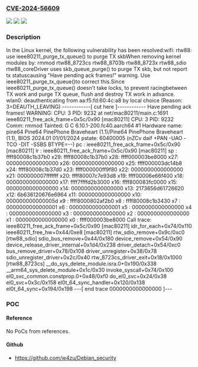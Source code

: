 ### [CVE-2024-56609](https://cve.mitre.org/cgi-bin/cvename.cgi?name=CVE-2024-56609)
![](https://img.shields.io/static/v1?label=Product&message=Linux&color=blue)
![](https://img.shields.io/static/v1?label=Version&message=e3037485c68ec1a299ff41160d8fedbd4abc29b9%3C%204e8ce3978d704cb28678355d294e10a008b6230a%20&color=brighgreen)
![](https://img.shields.io/static/v1?label=Vulnerability&message=n%2Fa&color=brighgreen)

### Description

In the Linux kernel, the following vulnerability has been resolved:wifi: rtw88: use ieee80211_purge_tx_queue() to purge TX skbWhen removing kernel modules by:   rmmod rtw88_8723cs rtw88_8703b rtw88_8723x rtw88_sdio rtw88_coreDriver uses skb_queue_purge() to purge TX skb, but not report tx statuscausing "Have pending ack frames!" warning. Use ieee80211_purge_tx_queue()to correct this.Since ieee80211_purge_tx_queue() doesn't take locks, to prevent racingbetween TX work and purge TX queue, flush and destroy TX work in advance.   wlan0: deauthenticating from aa:f5:fd:60:4c:a8 by local     choice (Reason: 3=DEAUTH_LEAVING)   ------------[ cut here ]------------   Have pending ack frames!   WARNING: CPU: 3 PID: 9232 at net/mac80211/main.c:1691       ieee80211_free_ack_frame+0x5c/0x90 [mac80211]   CPU: 3 PID: 9232 Comm: rmmod Tainted: G         C       6.10.1-200.fc40.aarch64 #1   Hardware name: pine64 Pine64 PinePhone Braveheart      (1.1)/Pine64 PinePhone Braveheart (1.1), BIOS 2024.01 01/01/2024   pstate: 60400005 (nZCv daif +PAN -UAO -TCO -DIT -SSBS BTYPE=--)   pc : ieee80211_free_ack_frame+0x5c/0x90 [mac80211]   lr : ieee80211_free_ack_frame+0x5c/0x90 [mac80211]   sp : ffff80008c1b37b0   x29: ffff80008c1b37b0 x28: ffff000003be8000 x27: 0000000000000000   x26: 0000000000000000 x25: ffff000003dc14b8 x24: ffff80008c1b37d0   x23: ffff000000ff9f80 x22: 0000000000000000 x21: 000000007fffffff   x20: ffff80007c7e93d8 x19: ffff00006e66f400 x18: 0000000000000000   x17: ffff7ffffd2b3000 x16: ffff800083fc0000 x15: 0000000000000000   x14: 0000000000000000 x13: 2173656d61726620 x12: 6b636120676e6964   x11: 0000000000000000 x10: 000000000000005d x9 : ffff8000802af2b0   x8 : ffff80008c1b3430 x7 : 0000000000000001 x6 : 0000000000000001   x5 : 0000000000000000 x4 : 0000000000000000 x3 : 0000000000000000   x2 : 0000000000000000 x1 : 0000000000000000 x0 : ffff000003be8000   Call trace:    ieee80211_free_ack_frame+0x5c/0x90 [mac80211]    idr_for_each+0x74/0x110    ieee80211_free_hw+0x44/0xe8 [mac80211]    rtw_sdio_remove+0x9c/0xc0 [rtw88_sdio]    sdio_bus_remove+0x44/0x180    device_remove+0x54/0x90    device_release_driver_internal+0x1d4/0x238    driver_detach+0x54/0xc0    bus_remove_driver+0x78/0x108    driver_unregister+0x38/0x78    sdio_unregister_driver+0x2c/0x40    rtw_8723cs_driver_exit+0x18/0x1000 [rtw88_8723cs]    __do_sys_delete_module.isra.0+0x190/0x338    __arm64_sys_delete_module+0x1c/0x30    invoke_syscall+0x74/0x100    el0_svc_common.constprop.0+0x48/0xf0    do_el0_svc+0x24/0x38    el0_svc+0x3c/0x158    el0t_64_sync_handler+0x120/0x138    el0t_64_sync+0x194/0x198   ---[ end trace 0000000000000000 ]---

### POC

#### Reference
No PoCs from references.

#### Github
- https://github.com/w4zu/Debian_security

